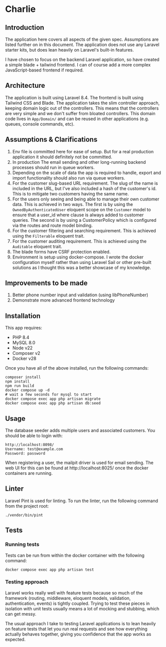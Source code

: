 # Charlie

## Introduction

The application here covers all aspects of the given spec. Assumptions are listed further on in this document. The
application does not use any Laravel starter kits, but does lean heavily on Laravel's built-in features.

I have chosen to focus on the backend Laravel application, so have created a simple blade + tailwind frontend. I can of
course add a more complex JavaScript-based frontend if required.

## Architecture

The application is built using Laravel 8.4. The frontend is built using Tailwind CSS and Blade. The application takes the
slim controller approach, keeping domain logic out of the controllers. This means that the controllers are very simple and 
we don't suffer from bloated controllers. This domain code lives in `App/Domain/` and can be reused in other applications 
(e.g. queues, console commands, etc).

## Assumptions & Clarifications

1. Env file is committed here for ease of setup. But for a real production application it should definitely not be committed.
2. In production The email sending and other long-running backend processes should run in queue workers.
2. Depending on the scale of data the app is required to handle, export and import functionality should also run via queue workers.
3. For the customer slug-based URL requirement. The slug of the name is included in the URL, but I've also included a hash of the customer's id. This is to mitigate two customers having the same name.
4. For the users only seeing and being able to manage their own customer data. This is achieved in two ways. The first is by using the `OwnedByAuthenticatedUser` eloquent scope on the `Customer` model to ensure that a user_id where clause is always added to customer queries. The second is by using a CustomerPolicy which is configured via the routes and route model binding.
5. For the customer filtering and searching requirement. This is achieved using the `Filterable` eloquent trait.
6. For the customer auditing requirement. This is achieved using the `Auditable` eloquent trait.
7. The blade forms have CSRF protection enabled.
8. Environment is setup using docker-compose. I wrote the docker configuration myself rather than using Laravel Sail or other pre-built solutions as I thought this was a better showcase of my knowledge.

## Improvements to be made

1. Better phone number input and validation (using libPhoneNumber)
2. Demonstrate more advanced frontend technology

## Installation

This app requires:

- PHP 8.4
- MySQL 8.0
- Node v22
- Composer v2
- Docker v28

Once you have all of the above installed, run the following commands:

```
composer install
npm install
npm run build
docker compose up -d
# wait a few seconds for mysql to start
docker compose exec app php artisan migrate
docker compose exec app php artisan db:seed
```

## Usage

The database seeder adds multiple users and associated customers. You should be able to login with:

```
http://localhost:8098/
Username: test@example.com
Password: password
```

When registering a user, the mailpit driver is used for email sending. The web UI for this can be found at 
http://localhost:8025/ once the docker containers are running.

## Linter

Laravel Pint is used for linting. To run the linter, run the following command from the project root:

```
./vendor/bin/pint
```

## Tests

### Running tests
Tests can be run from within the docker container with the following command:

```
docker compose exec app php artisan test
```

### Testing approach

Laravel works really well with feature tests because so much of the framework (routing, middleware, eloquent models, 
validation, authentication, events) is tightly coupled. Trying to test these pieces in isolation with unit tests usually 
means a lot of mocking and stubbing, which can get messy. 

The usual approach I take to testing Laravel applications is to lean heavily on feature tests that let you run real 
requests and see how everything actually behaves together, giving you confidence that the app works as expected.
